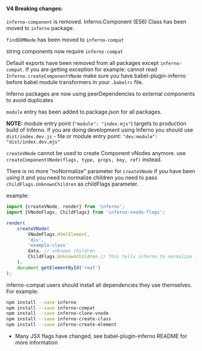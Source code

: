 #### V4 Breaking changes:

`inferno-component` is removed. Inferno.Component (ES6) Class has been moved to `inferno` package.

`findDOMNode` has been moved to `inferno-compat`

string components now require `inferno-compat`

Default exports have been removed from all packages except `inferno-compat`. If you are getting exception for example:
cannot read `Inferno.createComponentVNode` make sure you have babel-plugin-inferno before babel module transformers in your `.babelrc` file. 

Inferno packages are now using peerDependencies to external components to avoid duplicates

`module` entry has been added to package.json for all packages.

**NOTE:** module entry point (`"module": "index.mjs"`) targets to production build of Inferno. If you are doing development using Inferno you should use `dist/index.dev.js` - file or module entry point: `"dev:module": "dist/index.dev.mjs"`

`createVNode` cannot be used to create Component vNodes anymore. use `createComponentVNode(flags, type, props, key, ref)` instead.

There is no more "noNormalize" parameter for `createVNode` if you have been using it and you need to normalize children you need to pass `childFlags.UnknownChildren` as childFlags parameter.

example:
```javascript
import {createVNode, render} from 'inferno';
import {VNodeFlags, ChildFlags} from 'inferno-vnode-flags';

render(
    createVNode(
        VNodeFlags.HtmlElement,
        'div',
        'example-class'
        data, // unknown children
        ChildFlags.UnknownChildren // This tells inferno to normalize (data)
    ),
    document.getElementById('root')
);
```

inferno-compat users should install all dependencies they use themselves. For example:

```bash
npm install --save inferno
npm install --save inferno-compat
npm install --save inferno-clone-vnode
npm install --save inferno-create-class
npm install --save inferno-create-element
```

- Many JSX flags have changed, see babel-plugin-inferno README for more information

